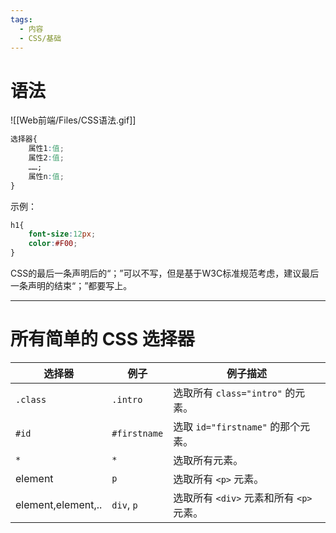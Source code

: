 ```yaml
---
tags:
  - 内容
  - CSS/基础
---
```

# 语法
![[Web前端/Files/CSS语法.gif]]
```CSS
选择器{
	属性1:值;
	属性2:值;
	……;
	属性n:值;
}
```

示例：
```CSS
h1{
	font-size:12px;
	color:#F00;
}
```

CSS的最后一条声明后的“；”可以不写，但是基于W3C标准规范考虑，建议最后一条声明的结束“；”都要写上。

---

# 所有简单的 CSS 选择器

| 选择器                | 例子           | 例子描述                         |
| ------------------ | ------------ | ---------------------------- |
| `.class`           | `.intro`     | 选取所有 `class="intro"` 的元素。    |
| `#id`              | `#firstname` | 选取 `id="firstname"` 的那个元素。   |
| `*`                | `*`          | 选取所有元素。                      |
| element            | `p`          | 选取所有 `<p>` 元素。               |
| element,element,.. | `div`, `p`   | 选取所有 `<div>` 元素和所有 `<p>` 元素。 |
